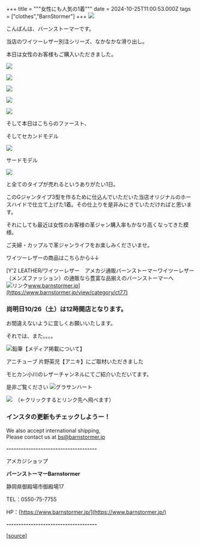 +++
title = """女性にも人気の1着"""
date = 2024-10-25T11:00:53.000Z
tags = ["clothes","BarnStormer"]
+++
[![](https://stat.ameba.jp/user_images/20231023/16/barnstormer-go/b2/03/p/o0420015015354743273.png)](https://ameblo.jp/barnstormer-go/entry-12825670498.html)

こんばんは、バーンストーマーです。

当店のワイツーレザー別注シリーズ、なかなかな滑り出し。

本日は女性のお客様もご購入いただきました。

[![](https://stat.ameba.jp/user_images/20241025/19/barnstormer-go/fb/5e/j/o0700070015502123652.jpg)](https://stat.ameba.jp/user_images/20241025/19/barnstormer-go/fb/5e/j/o0700070015502123652.jpg)

[![](https://stat.ameba.jp/user_images/20241025/19/barnstormer-go/33/af/j/o0700070015502123653.jpg)](https://stat.ameba.jp/user_images/20241025/19/barnstormer-go/33/af/j/o0700070015502123653.jpg)

[![](https://stat.ameba.jp/user_images/20241025/19/barnstormer-go/95/90/j/o0700070015502123654.jpg)](https://stat.ameba.jp/user_images/20241025/19/barnstormer-go/95/90/j/o0700070015502123654.jpg)

[![](https://stat.ameba.jp/user_images/20241025/19/barnstormer-go/ed/88/j/o0700070015502123656.jpg)](https://stat.ameba.jp/user_images/20241025/19/barnstormer-go/ed/88/j/o0700070015502123656.jpg)

[![](https://stat.ameba.jp/user_images/20241025/19/barnstormer-go/d7/96/j/o0700070015502123660.jpg)](https://stat.ameba.jp/user_images/20241025/19/barnstormer-go/d7/96/j/o0700070015502123660.jpg)

そして本日はこちらのファースト、

そしてセカンドモデル

[![](https://stat.ameba.jp/user_images/20241025/19/barnstormer-go/74/dc/j/o0466070015502124235.jpg)](https://stat.ameba.jp/user_images/20241025/19/barnstormer-go/74/dc/j/o0466070015502124235.jpg)

サードモデル

[![](https://stat.ameba.jp/user_images/20241025/19/barnstormer-go/06/0a/j/o0466070015502124243.jpg)](https://stat.ameba.jp/user_images/20241025/19/barnstormer-go/06/0a/j/o0466070015502124243.jpg)

と全てのタイプが売れるというありがたい1日。

このGジャンタイプ3型を作るために仕込んでいただいた当店オリジナルのホースハイドで仕立て上げた1着。その仕上りを是非みにきていただければと思います。

それにしても最近は女性のお客様の革ジャン購入率もかなり高くなってきた模様。

ご夫婦・カップルで革ジャンライフをお楽しみくださいませ。

ワイツーレザーの商品はこちらから↓↓

[Y'2 LEATHER/ワイツーレザー　アメカジ通販バーンストーマーワイツーレザー（メンズファッション）の通販なら豊富な品揃えのバーンストーマーへ![リンク](https://c.stat100.ameba.jp/ameblo/symbols/v3.20.0/svg/gray/editor_link.svg)www.barnstormer.jp](https://www.barnstormer.jp/view/category/ct77)

### 尚明日10/26（土）は12時開店となります。

お間違えないように宜しくお願いいたします。

それでは、また。。。。

![鉛筆](https://stat100.ameba.jp/blog/ucs/img/char/char3/519.png)【メディア掲載について】

アニチューブ 片野英児【アニキ】にご取材いただきました

モヒカン小川のレザーチャンネルにてご紹介いただいてます。

是非ご覧ください ![グラサンハート](https://stat100.ameba.jp/blog/ucs/img/char/char3/148.png)

[![](https://stat.ameba.jp/user_images/20230412/16/barnstormer-go/6a/23/p/o0108010815269242493.png)](https://www.instagram.com/barnstormer_daily/)　（←クリックするとリンク先へ飛べます）

### インスタの更新もチェックしようー！

We also accept international shipping,  
Please contact us at bs@barnstormer.jp

**\-------------------------------------**

アメカジショップ

**バーンストーマーBarnstormer**

静岡県御殿場市御殿場17

TEL：0550-75-7755

HP：[https://www.barnstormer.jp/](https://www.barnstormer.jp/)

**\-------------------------------------**

[[source]](https://ameblo.jp/barnstormer-go/entry-12872598645.html)
